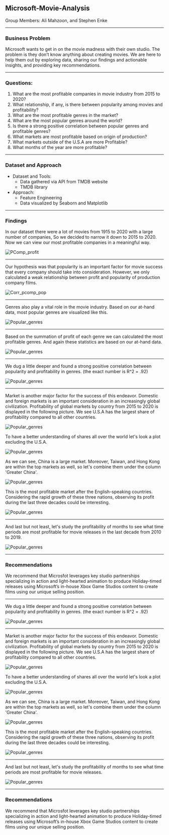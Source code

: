 ## Microsoft-Movie-Analysis

Group Members: Ali Mahzoon, and Stephen Enke

---
### Business Problem
Microsoft wants to get in on the movie madness with their own studio. The problem is they don’t know anything about creating movies. We are here to help them out by exploring data, sharing our findings and actionable insights, and providing key recommendations.

---

### Questions:
1. What are the most profitable companies in movie industry from 2015 to 2020?
2. What relationship, if any, is there between popularity among movies and profitability?
3. What are the most profitable genres in the market?
4. What are the most popular genres around the world?
5. Is there a strong positive correlation between popular genres and profitable genres?
6. What markets are most profitable based on origin of production?
7. What markets outside of the U.S.A are more Profitable?
8. What months of the year are more profitable?

---

### Dataset and Approach
* Dataset and Tools:
   * Data gathered via API from TMDB website
   * TMDB library
* Approach:
   * Feature Engineering
   * Data visualized by Seaborn and Matplotlib
---

### Findings
In our dataset there were a lot of movies from 1915 to 2020 with a large number of companies, So we decided to narrow it down to 2015 to 2020. Now we can view our  most profitable companies in a meaningful way.

![PComp_profit](https://github.com/alimahzoon/Microsoft-Movie-Analysis/blob/Ali-wip/IMGS/PComp_Profit_Bar.png "Profitable Companies")

---

Our hypothesis was that popularity is an important factor for movie success that every company should take into consideration. However, we only calculated a weak relationship between profit and popularity of production company films.

 ![Corr_pcomp_pop](https://github.com/alimahzoon/Microsoft-Movie-Analysis/blob/Ali-wip/IMGS/Profit%2BPop_Scatter.png "Correlation between most profitable companies and popularity of movies")

 ---

 Genres also play a vital role in the movie industry. Based on our at-hand data, most popular genres are visualized like this.

 ![Popular_genres](https://github.com/alimahzoon/Microsoft-Movie-Analysis/blob/Ali-wip/IMGS/I2.png "Popular Genres")

---
Based on the summation of profit of each genre we can calculated the most profitable genres. And again these statistics are based on our at-hand data.

![Popular_genres](https://github.com/alimahzoon/Microsoft-Movie-Analysis/blob/Ali-wip/IMGS/I1.png "Profitable Genres")

---
We dug a little deeper and found a strong positive correlation between popularity and profitability in genres. (the exact number is R^2 = .92)

![Popular_genres](https://github.com/alimahzoon/Microsoft-Movie-Analysis/blob/Ali-wip/IMGS/I3.png "Correlation between Profit and popularity")

---
Market is another major factor for the success of this endeavor. Domestic and foreign markets is an important consideration in an increasingly global civilization. Profitability of global markets by country from 2015 to 2020 is displayed in the following picture. We see U.S.A has the largest share of profitability compared to all other countries.

![Popular_genres](https://github.com/alimahzoon/Microsoft-Movie-Analysis/blob/Ali-wip/IMGS/44.png "Profitability of global markets by country from 2015 to 2020")


To have a better understanding of shares all over the world let's look a plot excluding the U.S.A.

![Popular_genres](https://github.com/alimahzoon/Microsoft-Movie-Analysis/blob/Ali-wip/IMGS/55.png "Profitability of global markets by country from 2015 to 2020 except USA")


As we can see, China is a large market. Moreover, Taiwan, and Hong Kong are within the top markets as well, so let's combine them under the column 'Greater China'.

![Popular_genres](https://github.com/alimahzoon/Microsoft-Movie-Analysis/blob/Ali-wip/IMGS/66.png "Profitability of global markets by country from 2015 to 2020 except USA ")

This is the most profitable market after the English-speaking countries. Considering the rapid growth of these three nations, observing its profit during the last three decades could be interesting.

 ![Popular_genres](https://github.com/alimahzoon/Microsoft-Movie-Analysis/blob/Ali-wip/IMGS/77.png "Profitability of global markets by country from 2015 to 2020 except USA ")

 ---
 And last but not least, let's study the profitability of months to see what time periods are most profitable for movie releases in the last decade from 2010 to 2019.

![Popular_genres](https://github.com/alimahzoon/Microsoft-Movie-Analysis/blob/Ali-wip/IMGS/MY.png "Profitability of global markets by country from 2015 to 2020 except USA ")

---
### Recommendations
We recommend that Microsfot leverages key studio partnerships specializing in action and light-hearted animation to produce Holiday-timed releases using Microsoft’s in-house Xbox Game Studios content to create films using our unique selling position.

---
We dug a little deeper and found a strong positive correlation between popularity and profitability in genres. (the exact number is R^2 = .92)

![Popular_genres](https://github.com/alimahzoon/Microsoft-Movie-Analysis/blob/Ali-wip/IMGS/I3.png "Correlation between Profit and popularity")

---
Market is another major factor for the success of this endeavor. Domestic and foreign markets is an important consideration in an increasingly global civilization. Profitability of global markets by country from 2015 to 2020 is displayed in the following picture. We see U.S.A has the largest share of profitability compared to all other countries.

![Popular_genres](https://github.com/alimahzoon/Microsoft-Movie-Analysis/blob/Ali-wip/IMGS/44.png "Profitability of global markets by country from 2015 to 2020")


To have a better understanding of shares all over the world let's look a plot excluding the U.S.A.

![Popular_genres](https://github.com/alimahzoon/Microsoft-Movie-Analysis/blob/Ali-wip/IMGS/55.png "Profitability of global markets by country from 2015 to 2020 except USA")


As we can see, China is a large market. Moreover, Taiwan, and Hong Kong are within the top markets as well, so let's combine them under the column 'Greater China'.

![Popular_genres](https://github.com/alimahzoon/Microsoft-Movie-Analysis/blob/Ali-wip/IMGS/66.png "Profitability of global markets by country from 2015 to 2020 except USA ")

This is the most profitable market after the English-speaking countries. Considering the rapid growth of these three nations, observing its profit during the last three decades could be interesting.

 ![Popular_genres](https://github.com/alimahzoon/Microsoft-Movie-Analysis/blob/Ali-wip/IMGS/77.png "Profitability of global markets by country from 2015 to 2020 except USA ")

 ---
 And last but not least, let's study the profitability of months to see what time periods are most profitable for movie releases.

![Popular_genres](https://github.com/alimahzoon/Microsoft-Movie-Analysis/blob/Ali-wip/IMGS/MY.png "Profitability of global markets by country from 2015 to 2020 except USA ")

---
### Recommendations
We recommend that Microsfot leverages key studio partnerships specializing in action and light-hearted animation to produce Holiday-timed releases using Microsoft’s in-house Xbox Game Studios content to create films using our unique selling position.
